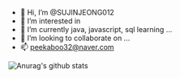 - 👋 Hi, I’m @SUJINJEONG012
- 👀 I’m interested in 
- 🌱 I’m currently java, javascript, sql learning ...
- 💞️ I’m looking to collaborate on ...
- 📫 peekaboo32@naver.com

<!---
SUJINJEONG012/SUJINJEONG012 is a ✨ special ✨ repository because its `README.md` (this file) appears on your GitHub profile.
You can click the Preview link to take a look at your changes.
--->


![Anurag's github stats](https://github-readme-stats.vercel.app/api?username=SUJINJEONG012&show_icons=true&theme=tokyonight)

